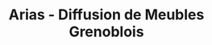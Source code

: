 ---
title: "Arias - Diffusion de Meubles Grenoblois"
url: /grenoble/arias-diffusion-de-meubles-grenoblois/
shop: Möbel
---